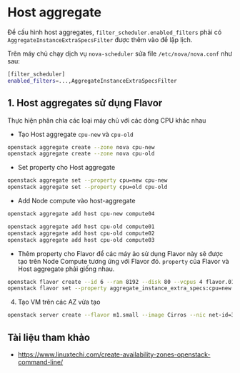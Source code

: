 # Host aggregate

Để cấu hình host aggregates, `filter_scheduler.enabled_filters` phải có `AggregateInstanceExtraSpecsFilter` được thêm vào để lập lịch.

Trên máy chủ chạy dịch vụ `nova-scheduler` sửa file `/etc/nova/nova.conf` như sau:
```sh
[filter_scheduler]
enabled_filters=...,AggregateInstanceExtraSpecsFilter
```

## 1. Host aggregates sử dụng Flavor

Thực hiện phân chia các loại máy chủ với các dòng CPU khác nhau

- Tạo Host aggregate `cpu-new` và `cpu-old` 
```sh
openstack aggregate create --zone nova cpu-new
openstack aggregate create --zone nova cpu-old
```

- Set property cho Host aggregate
```sh
openstack aggregate set --property cpu=new cpu-new
openstack aggregate set --property cpu=old cpu-old
```
- Add Node compute vào host-aggregate
```sh
openstack aggregate add host cpu-new compute04
```
```sh
openstack aggregate add host cpu-old compute01
openstack aggregate add host cpu-old compute02
openstack aggregate add host cpu-old compute03
```
- Thêm property cho Flavor để các máy ảo sử dụng Flavor này sẽ được tạo trên Node Compute tương ứng với Flavor đó. `property` của Flavor và Host aggregate phải giống nhau.
```sh
openstack flavor create --id 6 --ram 8192 --disk 80 --vcpus 4 flavor.01
openstack flavor set --property aggregate_instance_extra_specs:cpu=new flavor.01
```

4. Tạo VM trên các AZ vừa tạo
```sh
openstack server create --flavor m1.small --image Cirros --nic net-id=37b9ab9a-f198-4db1-a5d6-5789b05bfb4c --security-group f8dda7c3-f7c3-423b-923a-2b21fe0bbf3c --key-name mykey --availability-zone production-az vm-1
```
## Tài liệu tham khảo
- https://www.linuxtechi.com/create-availability-zones-openstack-command-line/
